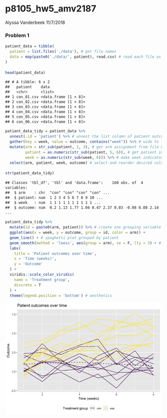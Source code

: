 p8105\_hw5\_amv2187
================
Alyssa Vanderbeek
11/7/2018

### Problem 1

``` r
patient_data = tibble(
  patient = list.files('./data'), # get file names
  data = map(paste0('./data/', patient), read.csv) # read each file as list entry in column
)

head(patient_data)
```

    ## # A tibble: 6 x 2
    ##   patient    data                
    ##   <chr>      <list>              
    ## 1 con_01.csv <data.frame [1 × 8]>
    ## 2 con_02.csv <data.frame [1 × 8]>
    ## 3 con_03.csv <data.frame [1 × 8]>
    ## 4 con_04.csv <data.frame [1 × 8]>
    ## 5 con_05.csv <data.frame [1 × 8]>
    ## 6 con_06.csv <data.frame [1 × 8]>

``` r
patient_data_tidy = patient_data %>%
  unnest(.id = 'patient') %>% # unnest the list column of patient outcomes
  gather(key = week, value = outcome, contains("week")) %>% # wide to long
  mutate(arm = str_sub(patient, 1, 3), # get arm assignment from file name
         patient = as.numeric(str_sub(patient, 5, 6)), # get patient id from file name
         week = as.numeric(str_sub(week, 6))) %>% # make week indicator single numeric value
  select(arm, patient, week, outcome) # select and reorder desired columns

str(patient_data_tidy)
```

    ## Classes 'tbl_df', 'tbl' and 'data.frame':    160 obs. of  4 variables:
    ##  $ arm    : chr  "con" "con" "con" "con" ...
    ##  $ patient: num  1 2 3 4 5 6 7 8 9 10 ...
    ##  $ week   : num  1 1 1 1 1 1 1 1 1 1 ...
    ##  $ outcome: num  0.2 1.13 1.77 1.04 0.47 2.37 0.03 -0.08 0.08 2.14 ...

``` r
patient_data_tidy %>%
  mutate(id = paste0(arm, patient)) %>% # create one grouping variable of arm assignment and patient id within that arm
  ggplot(aes(x = week, y = outcome, group = id, color = arm)) +
  geom_line() + # spaghetti plot grouped by patient
  geom_smooth(method = 'loess', aes(group = arm), se = F, lty = 3) + # fit smoothed curves for each trt group
  labs(
    title = 'Patient outcomes over time',
    x = 'Time (weeks)',
    y = 'Outcome'
  ) + 
  viridis::scale_color_viridis(
    name = 'Treatment group',
    discrete = T
  ) +
  theme(legend.position = 'bottom') # aesthetics
```

![](p8105_hw5_amv2187_files/figure-markdown_github/unnamed-chunk-2-1.png)
